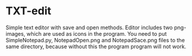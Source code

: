 # TXT-edit
Simple text editor with save and open methods.
Editor includes two png-images, which are used as icons in the program.
You need to put SimpleNotepad.py, NotepadOpen.png and NotepadSace.png files to the same directory,
because without this the program program will not work.
